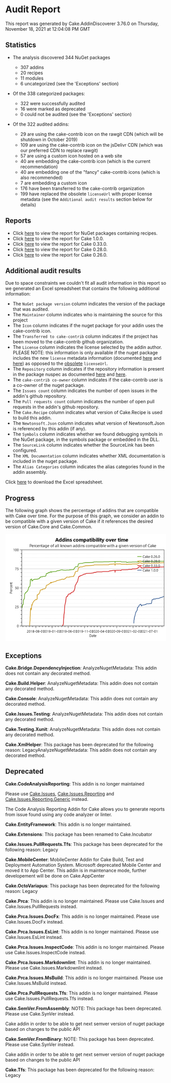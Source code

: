 # Audit Report

This report was generated by Cake.AddinDiscoverer 3.76.0 on Thursday, November 18, 2021 at 12:04:08 PM GMT

## Statistics

- The analysis discovered 344 NuGet packages
  - 307 addins
  - 20 recipes
  - 11 modules
  - 6 uncategorized (see the 'Exceptions' section)
- Of the 338 categorized packages:
  - 322 were successfully audited
  - 16 were marked as deprecated
  - 0 could not be audited (see the 'Exceptions' section)

- Of the 322 audited addins:
  - 29 are using the cake-contrib icon on the rawgit CDN (which will be shutdown in October 2019)
  - 109 are using the cake-contrib icon on the jsDelivr CDN (which was our preferred CDN to replace rawgit)
  - 57 are using a custom icon hosted on a web site
  - 40 are embedding the cake-contrib icon (which is the current recommendation)
  - 40 are embedding one of the "fancy" cake-contrib icons (which is also recommended)
  - 7 are embedding a custom icon
  - 176 have been transferred to the cake-contrib organization
  - 199 have replaced the obsolete `licenseUrl` with proper license metadata (see the `Additional audit results` section below for details)

## Reports

- Click [here](Audit_for_recipes.md) to view the report for NuGet packages containing recipes.
- Click [here](Audit_for_Cake_1.0.0.md) to view the report for Cake 1.0.0.
- Click [here](Audit_for_Cake_0.33.0.md) to view the report for Cake 0.33.0.
- Click [here](Audit_for_Cake_0.28.0.md) to view the report for Cake 0.28.0.
- Click [here](Audit_for_Cake_0.26.0.md) to view the report for Cake 0.26.0.

## Additional audit results

Due to space constraints we couldn't fit all audit information in this report so we generated an Excel spreadsheet that contains the following additional information:

- The `NuGet package version` column indicates the version of the package that was audited.
- The `Maintainer` column indicates who is maintaining the source for this project
- The `Icon` column indicates if the nuget package for your addin uses the cake-contrib icon.
- The `Transferred to cake-contrib` column indicates if the project has been moved to the cake-contrib github organization.
- The `License` column indicates the license selected by the addin author. PLEASE NOTE: this information is only available if the nuget package includes the new `license` metadata information (documented [here](https://docs.microsoft.com/en-us/nuget/reference/nuspec#license) and [here](https://docs.microsoft.com/en-us/nuget/reference/msbuild-targets#packing-a-license-expression-or-a-license-file)) as opposed to the [obsolete](https://github.com/NuGet/Announcements/issues/32) `licenseUrl`.
- The `Repository` column indicates if the repository information is present in the package nuspec as documented [here](https://docs.microsoft.com/en-us/nuget/reference/nuspec#repository) and [here](https://docs.microsoft.com/en-us/nuget/reference/msbuild-targets#pack-target).
- The `cake-contrib co-owner` column indicates if the cake-contrib user is a co-owner of the nuget package.
- The `Issues count` column indicates the number of open issues in the addin's github repository.
- The `Pull requests count` column indicates the number of open pull requests in the addin's github repository.
- The `Cake.Recipe` column indicates what version of Cake.Recipe is used to build this addin.
- The `Newtonsoft.Json` column indicates what version of Newtonsoft.Json is referenced by this addin (if any).
- The `Symbols` column indicates whether we found debugging symbols in the NuGet package, in the symbols package or embedded in the DLL.
- The `SourceLink` column indicates whether the SourceLink has been configured.
- The `XML Documentation` column indicates whether XML documentation is included in the nuget package.
- The `Alias Categories` column indicates the alias categories found in the addin assembly.

Click [here](Audit.xlsx) to download the Excel spreadsheet.

## Progress

The following graph shows the percentage of addins that are compatible with Cake over time. For the purpose of this graph, we consider an addin to be compatible with a given version of Cake if it references the desired version of Cake.Core and Cake.Common.

![Progress over time](Audit_progress.png)

## Exceptions

**Cake.Bridge.DependencyInjection**: AnalyzeNugetMetadata: This addin does not contain any decorated method.

**Cake.Build.Helper**: AnalyzeNugetMetadata: This addin does not contain any decorated method.

**Cake.Console**: AnalyzeNugetMetadata: This addin does not contain any decorated method.

**Cake.Issues.Testing**: AnalyzeNugetMetadata: This addin does not contain any decorated method.

**Cake.Testing.Xunit**: AnalyzeNugetMetadata: This addin does not contain any decorated method.

**Cake.XmlHelper**: This package has been deprecated for the following reason: LegacyAnalyzeNugetMetadata: This addin does not contain any decorated method.

## Deprecated

**Cake.CodeAnalysisReporting**: This addin is no longer maintained

Please use [Cake.Issues](https://github.com/cake-contrib/Cake.Issues), [Cake.Issues.Reporting](https://github.com/cake-contrib/Cake.Issues.Reporting) and
[Cake.Issues.Reporting.Generic](https://github.com/cake-contrib/Cake.Issues.Reporting.Generic) instead.

The Code Analysis Reporting Addin for Cake allows you to generate reports from issue found using any code analyzer or linter.

**Cake.EntityFramework**: This addin is no longer maintained.

**Cake.Extensions**: This package has been renamed to Cake.Incubator

**Cake.Issues.PullRequests.Tfs**: This package has been deprecated for the following reason: Legacy

**Cake.MobileCenter**: MobileCenter Addin for Cake Build, Test and Deployment Automation System. Microsoft deprecated Mobile Center and moved it to App Center.
    This addin is in maintenance mode, further developement will be done on Cake.AppCenter

**Cake.OctoVariapus**: This package has been deprecated for the following reason: Legacy

**Cake.Prca**: This addin is no longer maintained. Please use Cake.Issues and Cake.Issues.PullRequests instead.

**Cake.Prca.Issues.DocFx**: This addin is no longer maintained. Please use Cake.Issues.DocFx instead.

**Cake.Prca.Issues.EsLint**: This addin is no longer maintained. Please use Cake.Issues.EsLint instead.

**Cake.Prca.Issues.InspectCode**: This addin is no longer maintained. Please use Cake.Issues.InspectCode instead.

**Cake.Prca.Issues.Markdownlint**: This addin is no longer maintained. Please use Cake.Issues.Markdownlint instead.

**Cake.Prca.Issues.MsBuild**: This addin is no longer maintained. Please use Cake.Issues.MsBuild instead.

**Cake.Prca.PullRequests.Tfs**: This addin is no longer maintained. Please use Cake.Issues.PullRequests.Tfs instead.

**Cake.SemVer.FromAssembly**: NOTE: This package has been deprecated.  Please use Cake.SynVer instead.

Cake addin in order to be able to get next semver version of nuget package based on changes to the public API

**Cake.SemVer.FromBinary**: NOTE: This package has been deprecated.  Please use Cake.SynVer instead.
    
Cake addin in order to be able to get next semver version of nuget package based on changes to the public API

**Cake.Tfs**: This package has been deprecated for the following reason: Legacy
